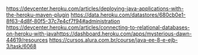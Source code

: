 https://devcenter.heroku.com/articles/deploying-java-applications-with-the-heroku-maven-plugin
https://data.heroku.com/datastores/680cb0e1-8f63-4d8f-80f5-37c7e4cf7f94#administration
https://devcenter.heroku.com/articles/connecting-to-relational-databases-on-heroku-with-javahttps://dashboard.heroku.com/apps/mysterious-dawn-44619/resources
https://cursos.alura.com.br/course/java-ee-8-e-ejb-3/task/6068
